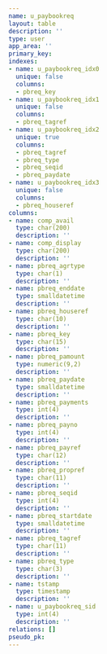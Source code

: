 ```yaml
---
name: u_paybookreq
layout: table
description: ''
type: user
app_area: ''
primary_key: 
indexes:
- name: u_paybookreq_idx0
  unique: false
  columns:
  - pbreq_key
- name: u_paybookreq_idx1
  unique: false
  columns:
  - pbreq_tagref
- name: u_paybookreq_idx2
  unique: true
  columns:
  - pbreq_tagref
  - pbreq_type
  - pbreq_seqid
  - pbreq_paydate
- name: u_paybookreq_idx3
  unique: false
  columns:
  - pbreq_houseref
columns:
- name: comp_avail
  type: char(200)
  description: ''
- name: comp_display
  type: char(200)
  description: ''
- name: pbreq_agrtype
  type: char(1)
  description: ''
- name: pbreq_enddate
  type: smalldatetime
  description: ''
- name: pbreq_houseref
  type: char(10)
  description: ''
- name: pbreq_key
  type: char(15)
  description: ''
- name: pbreq_pamount
  type: numeric(9,2)
  description: ''
- name: pbreq_paydate
  type: smalldatetime
  description: ''
- name: pbreq_payments
  type: int(4)
  description: ''
- name: pbreq_payno
  type: int(4)
  description: ''
- name: pbreq_payref
  type: char(12)
  description: ''
- name: pbreq_propref
  type: char(11)
  description: ''
- name: pbreq_seqid
  type: int(4)
  description: ''
- name: pbreq_startdate
  type: smalldatetime
  description: ''
- name: pbreq_tagref
  type: char(11)
  description: ''
- name: pbreq_type
  type: char(3)
  description: ''
- name: tstamp
  type: timestamp
  description: ''
- name: u_paybookreq_sid
  type: int(4)
  description: ''
relations: []
pseudo_pk: 
---
```



